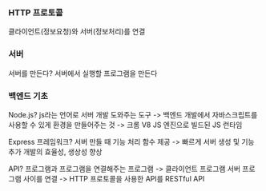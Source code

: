 ### HTTP 프로토콜
클라이언트(정보요청)와 서버(정보처리)를 연결 

### 서버 
서버를 만든다? 서버에서 실행할 프로그램을 만든다

### 백엔드 기초 
Node.js? js라는 언어로 서버 개발 도와주는 도구 
-> 백엔드 개발에서 자바스크립트를 사용할 수 있게 환경을 만들어주는 것
-> 크롬 V8 JS 엔진으로 빌드된 JS 런타임

Express 프레임워크? 서버 만들 때 기능 처리 함수 제공 
-> 빠르게 서버 생성 및 기능 추가 개발의 효율성, 생상성 향상

API? 프로그램과 프로그램을 연결해주는 프로그램
-> 클라이언트 프로그램 서버 프로그램 사이를 연결
-> HTTP 프로토콜을 사용한 API를 RESTful API


